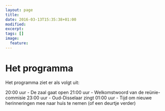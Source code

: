 ```yaml
---
layout: page
title: 
date: 2016-03-13T15:35:38+01:00
modified:
excerpt:
tags: []
image:
  feature: 
---
```


# Het programma

Het programma ziet er als volgt uit:

20:00 uur - De zaal gaat open
21:00 uur - Welkomstwoord van de reünie-commisie
23:00 uur - Oud-Disselaar zingt
01:00 uur - Tijd om nieuwe herinneringen mee naar huis te nemen (of een deurtje verder)


